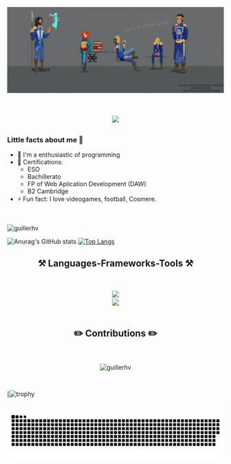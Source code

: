 <div align="center">
  <img src="stormlight.gif" alt="Descripción de la imagen" width="100%" height=200px/>
</div>

<h1 align="center">
    <img src="https://readme-typing-svg.herokuapp.com/?font=Righteous&size=35&center=true&vCenter=true&width=500&height=70&duration=4000&lines=Hi+There!+👋;+I'm+Guillermo+Rodriguez!;+A+junior+web+developer" />
</h1>

<h3>Little facts about me 🧑</h3>

- 👷 I'm a enthusiastic of programming
- 🔭 Certifications:
  - ESO
  - Bachillerato
  - FP of Web Aplication Development (DAW)
  - B2 Cambridge
- ⚡ Fun fact: I love videogames, football, Cosmere.
<br>


<p align="left"> <img src="https://komarev.com/ghpvc/?username=guillerhv&label=Profile%20views&color=0e75b6&style=flat" alt="guillerhv" /> </p>


![Anurag's GitHub stats](https://github-readme-stats.vercel.app/api?username=guillerhv&bg_color=30,e96443,904e95&title_color=fff&text_color=fff)      [![Top Langs](https://github-readme-stats.vercel.app/api/top-langs/?username=guillerhv\&layout=donut)](https://github.com/anuraghazra/github-readme-stats)






<h2 align="center">⚒️ Languages-Frameworks-Tools ⚒️</h2>
<br/>
<br/>


<div align="center">
    <img src="https://skillicons.dev/icons?i=html,css,vscode,github,php,laravel,git" /><br>
    <img src="https://skillicons.dev/icons?i=mysql,javascript,cs,java,net,docker,jquery" /><br>
</div>  

<br/>

<h2 align="center"> ✏️ Contributions ✏️</h2>
<br/>
<p align="center"><img align="center" src="https://github-readme-streak-stats.herokuapp.com/?user=guillerhv&" alt="guillerhv" /></p>

<br/>

[![trophy](https://github-profile-trophy.vercel.app/?username=guillerhv&title=Commits&title=Repositories&title=Star&theme=onedark&title=MultiLanguage)

<br/>

 <img alt="snake eating my contributions" src="https://raw.githubusercontent.com/guillerhv/user/output/github-contribution-grid-snake.svg" />
